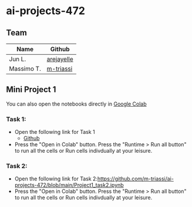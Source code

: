 # ai-projects-472
## Team
|Name |Github|
|--|--|
|Jun L.|[arejayelle](https://github.com/arejayelle)|
|Massimo T.|[m-triassi](https://github.com/m-triassi)|

## Mini Project 1

You can also open the notebooks directly in [Google Colab](https://drive.google.com/drive/folders/1yV7MZCfXBr-1tSMulbRrth_542wKwgAR?usp=sharing)

### Task 1: 
- Open the following link for Task 1
  - [Github](https://github.com/m-triassi/ai-projects-472/blob/main/Project1_task1.ipynb)
- Press the "Open in Colab" button. Press the "Runtime > Run all button" to run all the cells or Run cells indivdually at your leisure.


### Task 2:
- Open the following link for Task 2:https://github.com/m-triassi/ai-projects-472/blob/main/Project1_task2.ipynb
- Press the "Open in Colab" button. Press the "Runtime > Run all button" to run all the cells or Run cells indivdually at your leisure.

